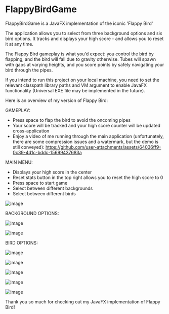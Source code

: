 # FlappyBirdGame
FlappyBirdGame is a JavaFX implementation of the iconic 'Flappy Bird'

The application allows you to select from three background options and six bird options. It tracks and displays your high score - and allows you to reset it at any time.

The Flappy Bird gameplay is what you'd expect: you control the bird by flapping, and the bird will fall due to gravity otherwise. Tubes will spawn with gaps at varying heights, and you score points by safely navigating your bird through the pipes.

If you intend to run this project on your local machine, you need to set the relevant classpath library paths and VM argument to enable JavaFX functionality (Universal EXE file may be implemented in the future).

Here is an overview of my version of Flappy Bird:

GAMEPLAY:
  - Press space to flap the bird to avoid the oncoming pipes
  - Your score will be tracked and your high score counter will be updated cross-application
  - Enjoy a video of me running through the main application (unfortunately, there are some compression issues and a watermark, but the demo is still conveyed):
https://github.com/user-attachments/assets/64036ff9-0c39-4d1c-bddc-15699437683a


MAIN MENU:
  - Displays your high score in the center
  - Reset stats button in the top right allows you to reset the high score to 0
  - Press space to start game
  - Select between different backgrounds
  - Select between different birds 

![image](https://github.com/user-attachments/assets/67c9d609-8239-4f40-b0d5-7ace1c4758c0)


BACKGROUND OPTIONS:

![image](https://github.com/user-attachments/assets/653b36c9-55ac-48ca-bc55-f62d4df86309)

![image](https://github.com/user-attachments/assets/ad710eeb-316b-4dc6-ab11-65607cfc09bb)


BIRD OPTIONS:

![image](https://github.com/user-attachments/assets/3747bd4d-a38a-4b0d-b6cc-4a10fe79f801)

![image](https://github.com/user-attachments/assets/c7811b7c-e090-4a19-8b5c-fd804e59aa35)

![image](https://github.com/user-attachments/assets/73ec5487-286c-4380-a912-b4bc3a5fe9f2)

![image](https://github.com/user-attachments/assets/faecd00f-4227-49b9-9c87-f429681d7e6b)

![image](https://github.com/user-attachments/assets/7e02e4df-a502-4975-b38f-bbe788694632)

Thank you so much for checking out my JavaFX implementation of Flappy Bird!
